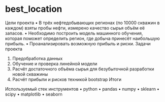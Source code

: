 # best_location
Цели проекта
•	В трёх нефтедобывающих регионах (по 10000 скважин в каждом) взяты пробы нефти, измерено качество сырья объём её запасов.
•	Необходимо построить модель машинного обучения, которая поможет определить регион, где добыча принесёт наибольшую прибыль.
•	Проанализировать возможную прибыль и риски.
Задачи проекта
1.	Предобработка данных
2.	Обучение и проверка линейной модели
3.	Расчёт достаточного объёма сырья для безубыточной разработки новой скважины
4.	Расчёт прибыли и рисков техникой bootstrap
Итоги

Используемый стек инструментов
•	python
•	pandas
•	numpy
•	sklearn
•	scipy
•	matplotlib
•	seaborn
